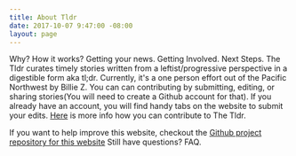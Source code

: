 ```yaml
---
title: About Tldr 
date: 2017-10-07 9:47:00 -08:00
layout: page
---
```

Why?
How it works?
Getting your news.
Getting Involved. 
Next Steps. 
The Tldr curates timely stories written from a leftist/progressive perspective in a digestible form aka tl;dr. 
Currently, it's a one person effort out of the Pacific Northwest by Billie Z.
You can can contributing by submitting, editing, or  sharing stories(You will need to create a Github account for that).
If you already have an account, you will find handy tabs on the website to submit your edits. [Here](https://tldrnews.github.io/CONTRIBUTING/) is more info how you can contribute to The Tldr. 

If you want to help improve this website, checkout the [Github project repository for this website](https://tldrnews.github.io)
Still have questions? FAQ.
